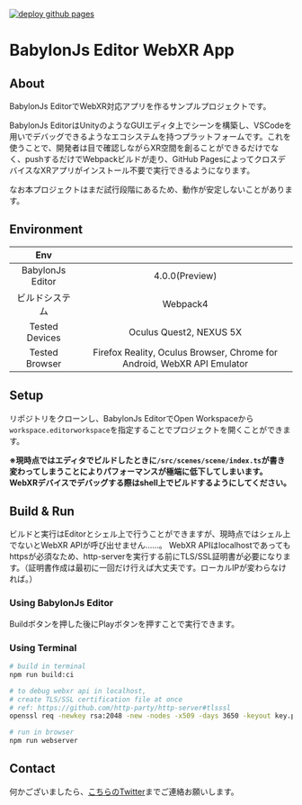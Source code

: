 [![deploy github pages](https://github.com/drumath2237/babylonjs-editor-webxr-app/actions/workflows/deploy-gh-pages.yml/badge.svg)](https://github.com/drumath2237/babylonjs-editor-webxr-app/actions/workflows/deploy-gh-pages.yml)

# BabylonJs Editor WebXR App

## About

BabylonJs EditorでWebXR対応アプリを作るサンプルプロジェクトです。

BabylonJs EditorはUnityのようなGUIエディタ上でシーンを構築し、VSCodeを用いでデバッグできるようなエコシステムを持つプラットフォームです。これを使うことで、開発者は目で確認しながらXR空間を創ることができるだけでなく、pushするだけでWebpackビルドが走り、GitHub PagesによってクロスデバイスなXRアプリがインストール不要で実行できるようになります。

なお本プロジェクトはまだ試行段階にあるため、動作が安定しないことがあります。

## Environment

|Env||
|:--:|:--:|
|BabylonJs Editor|4.0.0(Preview)|
|ビルドシステム|Webpack4|
|Tested Devices|Oculus Quest2, NEXUS 5X|
|Tested Browser|Firefox Reality, Oculus Browser, Chrome for Android, WebXR API Emulator|

## Setup

リポジトリをクローンし、BabylonJs EditorでOpen Workspaceから`workspace.editorworkspace`を指定することでプロジェクトを開くことができます。

**※現時点ではエディタでビルドしたときに`/src/scenes/scene/index.ts`が書き変わってしまうことによりパフォーマンスが極端に低下してしまいます。
WebXRデバイスでデバッグする際はshell上でビルドするようにしてください。**

## Build & Run

ビルドと実行はEditorとシェル上で行うことができますが、現時点ではシェル上でないとWebXR APIが呼び出せません......。
WebXR APIはlocalhostであってもhttpsが必須なため、http-serverを実行する前にTLS/SSL証明書が必要になります。（証明書作成は最初に一回だけ行えば大丈夫です。ローカルIPが変わらなければ。）

### Using BabylonJs Editor

Buildボタンを押した後にPlayボタンを押すことで実行できます。

### Using Terminal

```bash
# build in terminal
npm run build:ci

# to debug webxr api in localhost,
# create TLS/SSL certification file at once
# ref: https://github.com/http-party/http-server#tlsssl
openssl req -newkey rsa:2048 -new -nodes -x509 -days 3650 -keyout key.pem -out cert.crt

# run in browser
npm run webserver
```

## Contact

何かございましたら、[こちらのTwitter](https://twitter.com/ninisan_drumath)までご連絡お願いします。
